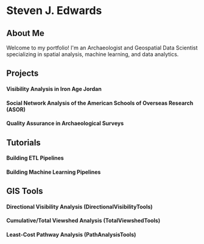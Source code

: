 # Steven J. Edwards

## About Me
Welcome to my portfolio! I'm an Archaeologist and Geospatial Data Scientist specializing in spatial analysis, machine learning, and data analytics.

## Projects
#### Visibility Analysis in Iron Age Jordan
#### Social Network Analysis of the American Schools of Overseas Research (ASOR)
#### Quality Assurance in Archaeological Surveys

## Tutorials
#### Building ETL Pipelines
#### Building Machine Learning Pipelines

## GIS Tools
#### Directional Visibility Analysis (DirectionalVisibilityTools)
#### Cumulative/Total Viewshed Analysis (TotalViewshedTools)
#### Least-Cost Pathway Analysis (PathAnalysisTools)
